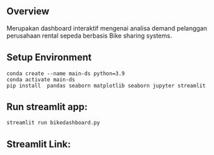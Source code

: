 ## Overview

Merupakan dashboard interaktif mengenai analisa demand pelanggan perusahaan rental sepeda berbasis Bike sharing systems.

## Setup Environment
   ```
   conda create --name main-ds python=3.9
   conda activate main-ds
   pip install  pandas seaborn matplotlib seaborn jupyter streamlit 
   ```
   
## Run streamlit app:
   ```
   streamlit run bikedashboard.py
   ```
## Streamlit Link:
